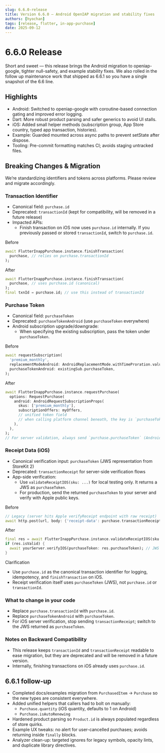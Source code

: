 ```yaml
---
slug: 6.6.0-release
title: Version 6.6.0 — Android OpenIAP migration and stability fixes
authors: [hyochan]
tags: [release, flutter, in-app-purchase]
date: 2025-09-12
---
```


# 6.6.0 Release

Short and sweet — this release brings the Android migration to openiap-google,
tighter null-safety, and example stability fixes. We also rolled in the follow
up maintenance work that shipped as 6.6.1 so you have a single snapshot of the
6.6 line.

## Highlights

- Android: Switched to openiap-google with coroutine-based connection gating and improved error logging.
- Dart: More robust product parsing and safer generics to avoid UI stalls.
- iOS: Added small helper methods (subscription group, App Store country, typed app transaction, histories).
- Example: Guarded mounted across async paths to prevent setState after dispose.
- Tooling: Pre-commit formatting matches CI; avoids staging untracked files.

## Breaking Changes & Migration

We’re standardizing identifiers and tokens across platforms. Please review and migrate accordingly.

### Transaction Identifier

- Canonical field: `purchase.id`
- Deprecated: `transactionId` (kept for compatibility, will be removed in a future release)
- Impacted APIs:
  - Finish transaction on iOS now uses `purchase.id` internally. If you previously passed or stored `transactionId`, switch to `purchase.id`.

Before
```dart
await FlutterInappPurchase.instance.finishTransaction(
  purchase, // relies on purchase.transactionId
);
```

After
```dart
await FlutterInappPurchase.instance.finishTransaction(
  purchase, // uses purchase.id (canonical)
);
final txnId = purchase.id; // use this instead of transactionId
```

### Purchase Token

- Canonical field: `purchaseToken`
- Deprecated: `purchaseTokenAndroid` (use `purchaseToken` everywhere)
- Android subscription upgrade/downgrade:
  - When specifying the existing subscription, pass the token under `purchaseToken`.

Before
```dart
await requestSubscription(
  'premium_monthly',
  replacementModeAndroid: AndroidReplacementMode.withTimeProration.value,
  purchaseTokenAndroid: existingSub.purchaseToken,
);
```

After
```dart
await FlutterInappPurchase.instance.requestPurchase(
  options: RequestPurchase(
    android: AndroidRequestSubscriptionProps(
      skus: ['premium_monthly'],
      subscriptionOffers: myOffers,
      // unified token field
      // when calling platform channel beneath, the key is `purchaseToken`
    ),
  ),
);
// For server validation, always send `purchase.purchaseToken` (Android)
```

### Receipt Data (iOS)

- Canonical verification input: `purchaseToken` (JWS representation from StoreKit 2)
- Deprecated: `transactionReceipt` for server-side verification flows
- App-side verification:
  - Use `validateReceiptIOS(sku: ...)` for local testing only. It returns a JWS as `purchaseToken`.
  - For production, send the returned `purchaseToken` to your server and verify with Apple public keys.

Before
```dart
// Legacy (server hits Apple verifyReceipt endpoint with raw receipt)
await http.post(url, body: {'receipt-data': purchase.transactionReceipt});
```

After
```dart
final res = await FlutterInappPurchase.instance.validateReceiptIOS(sku: productId);
if (res.isValid) {
  await yourServer.verifyIOS(purchaseToken: res.purchaseToken); // JWS
}
```

Clarification

- Use `purchase.id` as the canonical transaction identifier for logging, idempotency, and `finishTransaction` on iOS.
- Receipt verification itself uses `purchaseToken` (JWS), not `purchase.id` or `transactionId`.

### What to change in your code

- Replace `purchase.transactionId` with `purchase.id`.
- Replace `purchaseTokenAndroid` with `purchaseToken`.
- For iOS server verification, stop sending `transactionReceipt`; switch to the JWS returned as `purchaseToken`.

### Notes on Backward Compatibility

- This release keeps `transactionId` and `transactionReceipt` readable to ease migration, but they are deprecated and will be removed in a future version.
- Internally, finishing transactions on iOS already uses `purchase.id`.

## 6.6.1 follow-up

- Completed docs/examples migration from `PurchasedItem` → `Purchase` so the new
  types are consistent everywhere.
- Added unified helpers that callers had to bolt on manually:
  - `Purchase.quantity` (iOS quantity, defaults to 1 on Android)
  - `Purchase.isAutoRenewing`
- Hardened product parsing so `Product.id` is always populated regardless of
  store quirks.
- Example UX tweaks: no alert for user-cancelled purchases; avoids returning
  inside `finally` blocks.
- Analyzer clean-up: targeted ignores for legacy symbols, opacity lints, and
  duplicate library directives.
